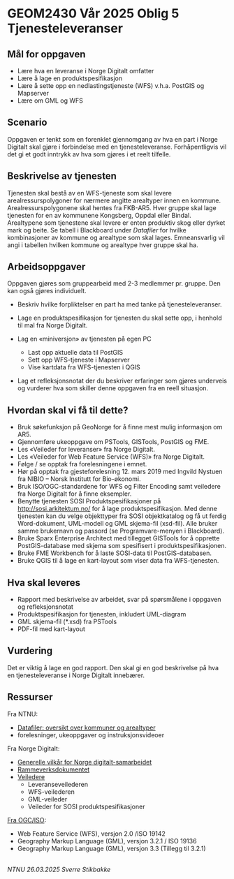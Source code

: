 # GEOM2430 Vår 2025 Oblig 5<br/>Tjenesteleveranser


## Mål for oppgaven

- Lære hva en leveranse i Norge Digitalt omfatter
- Lære å lage en produktspesifikasjon
- Lære å sette opp en nedlastingstjeneste (WFS) v.h.a. PostGIS og Mapserver
- Lære om GML og WFS

## Scenario

Oppgaven er tenkt som en forenklet gjennomgang av hva en part i Norge Digitalt skal gjøre i
forbindelse med en tjenesteleveranse. Forhåpentligvis vil det gi et godt inntrykk av hva som gjøres i
et reelt tilfelle.

## Beskrivelse av tjenesten

Tjenesten skal bestå av en WFS-tjeneste som skal levere arealressurspolygoner for nærmere angitte
arealtyper innen en kommune. Arealressurspolygonene skal hentes fra FKB-AR5.
Hver gruppe skal lage tjenesten for en av kommunene Kongsberg, Oppdal eller Bindal. Arealtypene som tjenestene skal levere er enten produktiv skog eller dyrket mark og beite. Se tabell i Blackboard under _Datafiler_ for hvilke
kombinasjoner av kommune og arealtype som skal lages. Emneansvarlig vil angi i tabellen hvilken
kommune og arealtype hver gruppe skal ha.

## Arbeidsoppgaver

Oppgaven gjøres som gruppearbeid med 2-3 medlemmer pr. gruppe. Den kan også gjøres individuelt.


- Beskriv hvilke forpliktelser en part ha med tanke på tjenesteleveranser.

- Lage en produktspesifikasjon for tjenesten du skal sette opp, i henhold til mal fra Norge Digitalt.

- Lag en «miniversjon» av tjenesten på egen PC
    - Last opp aktuelle data til PostGIS
    - Sett opp WFS-tjeneste i Mapserver
    - Vise kartdata fra WFS-tjenesten i QGIS

- Lag et refleksjonsnotat der du beskriver erfaringer som gjøres underveis og vurderer hva som skiller denne oppgaven fra en reell situasjon.

## Hvordan skal vi få til dette?

- Bruk søkefunksjon på GeoNorge for å finne mest mulig informasjon om AR5.
- Gjennomføre ukeoppgave om PSTools, GISTools, PostGIS og FME.
- Les «Veileder for leveranser» fra Norge Digitalt.
- Les «Veileder for Web Feature Service (WFS)» fra Norge Digitalt.
- Følge / se opptak fra forelesningene i emnet.
- Hør på opptak fra gjesteforelesning 12. mars 2019 med Ingvild Nystuen fra NIBIO – Norsk Institutt for Bio-økonomi.
- Bruk ISO/OGC-standardene for WFS og Filter Encoding samt veiledere fra Norge Digitalt for å finne eksempler.
- Benytte tjenesten SOSI Produktspesifikasjoner på http://sosi.arkitektum.no/ for å lage produktspesifikasjon. Med denne tjenesten kan du velge objekttyper fra SOSI objektkatalog og få ut ferdig Word-dokument, UML-modell og GML skjema-fil (xsd-fil). Alle bruker samme brukernavn og passord (se Programvare-menyen i Blackboard).
- Bruke Sparx Enterprise Architect med tillegget GISTools for å opprette PostGIS-database med skjema som spesifisert i produktspesifikasjonen.
- Bruke FME Workbench for å laste SOSI-data til PostGIS-databasen.
- Bruke QGIS til å lage en kart-layout som viser data fra WFS-tjenesten.


## Hva skal leveres

- Rapport med beskrivelse av arbeidet, svar på spørsmålene i oppgaven og refleksjonsnotat
- Produktspesifikasjon for tjenesten, inkludert UML-diagram
- GML skjema-fil (*.xsd) fra PSTools
- PDF-fil med kart-layout

## Vurdering 

Det er viktig å lage en god rapport. Den skal gi en god beskrivelse på hva en tjenesteleveranse i
Norge Digitalt innebærer.


## Ressurser


Fra NTNU:

- [Datafiler: oversikt over kommuner og arealtyper](geom2240-v2024-oblig-5-ar5-data.html)
- forelesninger, ukeoppgaver og instruksjonsvideoer

Fra Norge Digitalt:

- [Generelle vilkår for Norge digitalt-samarbeidet](https://www.geonorge.no/Geodataarbeid/Norge-digitalt/Avtaler-og-maler/)
- [Rammeverksdokumentet](https://register.geonorge.no/subregister/versjoner/nasjonalt-rammeverk-for-geografisk-informasjon/kartverket/rammeverksdokumentet/kartverket/teknologisk-rammeverk-for-den-geografiske-infrastrukturen)
- [Veiledere](https://www.geonorge.no/Geodataarbeid/veiledere/)
    - Leveranseveilederen
    - WFS-veilederen
    - GML-veileder
    - Veileder for SOSI produktspesifikasjoner

[Fra OGC/ISO](https://www.ogc.org/docs/is):

- Web Feature Service (WFS), versjon 2.0 /ISO 19142
- Geography Markup Language (GML), versjon 3.2.1 / ISO 19136
- Geography Markup Language (GML), versjon 3.3 (Tillegg til 3.2.1)

\
_NTNU 26.03.2025 Sverre Stikbakke_